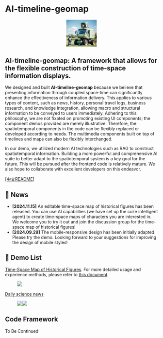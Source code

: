 # AI-timeline-geomap

<p align="center">
    <img src="icon.ico" width="100"/>
</p>

## AI-timeline-geomap: A framework that allows for the flexible construction of time-space information displays.

We designed and built **AI-timeline-geomap** because we believe that presenting information through coupled space-time can significantly enhance the effectiveness of information delivery. This applies to various types of content, such as news, history, personal travel logs, business research, and knowledge integration, allowing macro and structural information to be conveyed to users immediately. Adhering to this philosophy, we are not fixated on promoting existing UI components; the component demos provided are merely illustrative. Therefore, the spatiotemporal components in the code can be flexibly replaced or developed according to needs. The multimedia components built on top of timelines and maps can also be flexibly interchanged.

In our demo, we utilized modern AI technologies such as RAG to construct spatiotemporal information. Building a more powerful and comprehensive AI suite to better adapt to the spatiotemporal system is a key goal for the future. This will be pursued after the frontend code is relatively mature. We also hope to collaborate with excellent developers on this endeavor.

[[中文README](https://github.com/sklongger/AI-timeline-geomap/blob/main/README_zh.md)]

## 📰 News
- **[2024.11.15]** An editable time-space map of historical figures has been released. You can use AI capabilities (we have set up the coze intelligent agent) to create time-space maps of characters you are interested in. We welcome you to try it out and join the discussion group for the time-space map of historical figures!
- **[2024.09.29]** The mobile-responsive design has been initially adapted. Please try the demo. Looking forward to your suggestions for improving the design of mobile styles!

## 🎥 Demo List

[Time-Space Map of Historical Figures](https://autumnriver.tech/timemap?appName=historygeomap&person=demo). For more detailed usage and experience methods, please refer to [this document](https://gvy72b8f8g2.feishu.cn/base/Cajlby8PlakNnxsg3Vwcbb5nnOe?table=ldxas3H4wYfgjLo7).
<figure class="half">
    <div style="display:flex">
        <div><img src="https://github.com/user-attachments/assets/bb494575-0062-4121-b236-54cb8fd3b6a5" width="100%" /></div>
    </div>
</figure>

[Daily science news](https://autumnriver.tech/timemap?appName=technews)
<figure class="half">
    <div style="display:flex">
        <div><img src="https://github.com/user-attachments/assets/512488e0-6147-487a-86e1-4dc951503507" width="100%" /></div>
        <div><img src="https://github.com/user-attachments/assets/0487707d-c6a4-4261-b052-09754ebd24bc" width="100%" /></div>
    </div>
</figure>




## Code Framework
To Be Continued
